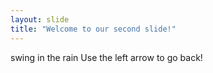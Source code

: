```yaml
---
layout: slide
title: "Welcome to our second slide!"
---
```

swing in the rain
Use the left arrow to go back!
